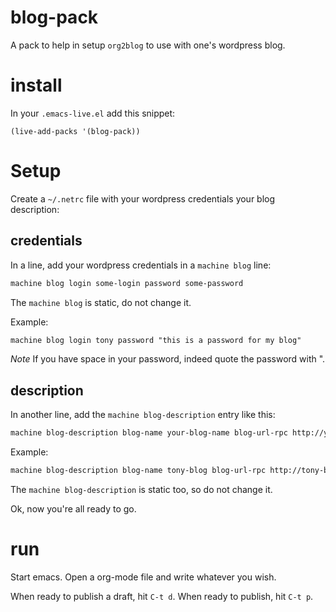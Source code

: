 blog-pack
=========

A pack to help in setup `org2blog` to use with one's wordpress blog.

# install

In your `.emacs-live.el` add this snippet:
```elisp
(live-add-packs '(blog-pack))
```

# Setup

Create a `~/.netrc` file with your wordpress credentials your blog description:

## credentials

In a line, add your wordpress credentials in a `machine blog` line:
```txt
machine blog login some-login password some-password
```

The `machine blog` is static, do not change it.

Example:
```txt
machine blog login tony password "this is a password for my blog"
```

*Note* If you have space in your password, indeed quote the password with ".

## description

In another line, add the `machine blog-description` entry like this:
```txt
machine blog-description blog-name your-blog-name blog-url-rpc http://your-wordpress-blog.com/blog/xmlrpc.php
```

Example:
```txt
machine blog-description blog-name tony-blog blog-url-rpc http://tony-blog.fr/blog/xmlrpc.php
```

The `machine blog-description` is static too, so do not change it.

Ok, now you're all ready to go.

# run

Start emacs.
Open a org-mode file and write whatever you wish.

When ready to publish a draft, hit `C-t d`.
When ready to publish, hit `C-t p`.
